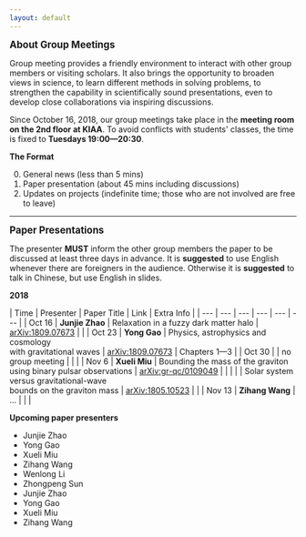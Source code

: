 ```yaml
---
layout: default
---
```



<big>**About Group Meetings**</big>

Group meeting provides a friendly environment to interact with other group
members or visiting scholars.  It also brings the opportunity to broaden views
in science, to learn different methods in solving problems, to strengthen the
capability in scientifically sound presentations, even to develop close
collaborations via inspiring discussions.

Since October 16, 2018, our group meetings take place in the **meeting room on
the 2nd floor at KIAA**. To avoid conflicts with students' classes, the time is
fixed to **Tuesdays 19:00—20:30**.

**The Format**

0. General news (less than 5 mins)
0. Paper presentation (about 45 mins including discussions)
0. Updates on projects (indefinite time; those who are not involved are free to
  leave)

<p></p>

---

<p></p>

<big>**Paper Presentations**</big>


The presenter **MUST** inform the other group members the paper to be discussed
at least three days in advance. It is **suggested** to use English whenever
there are foreigners in the audience. Otherwise it is **suggested** to talk in
Chinese, but use English in slides.

<p></p>

**2018**

| Time | Presenter | Paper Title | Link | Extra Info |
| --- | --- | --- | --- | --- | --- |
| Oct 16 | **Junjie Zhao** | Relaxation in a fuzzy dark matter halo | [arXiv:1809.07673](https://arxiv.org/abs/1809.07673) | |
| Oct 23 | **Yong Gao** | Physics, astrophysics and cosmology<br>with gravitational waves | [arXiv:1809.07673](https://arxiv.org/abs/0903.0338) | Chapters 1—3 |
| Oct 30 | | no group meeting | | |
| Nov 6 | **Xueli Miu** | Bounding the mass of the graviton<br>using binary pulsar observations | [arXiv:gr-qc/0109049](https://arxiv.org/abs/gr-qc/0109049) | |
| | | Solar system versus gravitational-wave<br>bounds on the graviton mass | [arXiv:1805.10523](https://arxiv.org/abs/1805.10523) | |
| Nov 13 | **Zihang Wang** | ... | | |

<p></p>

**Upcoming paper presenters**

- Junjie Zhao
- Yong Gao
- Xueli Miu
- Zihang Wang
- Wenlong Li
- Zhongpeng Sun
- Junjie Zhao
- Yong Gao
- Xueli Miu
- Zihang Wang

<p></p>
